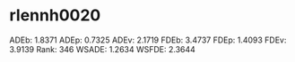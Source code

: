 # rlennh0020

ADEb: 1.8371
ADEp: 0.7325
ADEv: 2.1719
FDEb: 3.4737
FDEp: 1.4093
FDEv: 3.9139
Rank: 346
WSADE: 1.2634
WSFDE: 2.3644